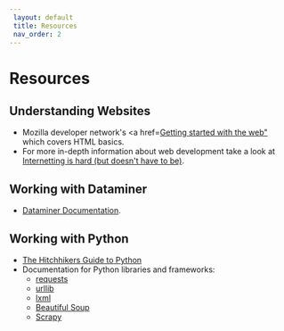 ```yaml
---
 layout: default
 title: Resources
 nav_order: 2
---
```


# Resources

## Understanding Websites
* Mozilla developer network's <a href=<a href="https://developer.mozilla.org/en-US/docs/Learn/Getting_started_with_the_web/HTML_basics">Getting started with the web"</a> which covers HTML basics.
* For more in-depth information about web development take a look at <a href="https://internetingishard.com/">Internetting is hard (but doesn't have to be)</a>.

## Working with Dataminer
* <a href="https://data-miner.io/user-manuals/public-recipes">Dataminer Documentation</a>.

## Working with Python
* <a href="https://docs.python-guide.org/">The Hitchhikers Guide to Python</a>
* Documentation for Python libraries and frameworks:
  * <a href="https://requests.readthedocs.io/en/master/">requests</a>
  * <a href="https://docs.python.org/2/library/urllib.html">urllib</a>
  * <a href="https://lxml.de/">lxml<a/>
  * <a href="https://www.crummy.com/software/BeautifulSoup/bs4/doc/">Beautiful Soup</a>
  * <a href="https://scrapy.org/">Scrapy</a>
